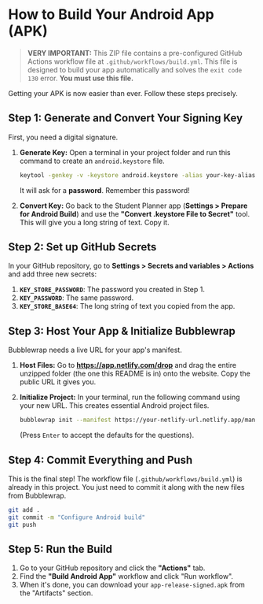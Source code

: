 # How to Build Your Android App (APK)

> **VERY IMPORTANT:** This ZIP file contains a pre-configured GitHub Actions workflow file at `.github/workflows/build.yml`. This file is designed to build your app automatically and solves the `exit code 130` error. **You must use this file.**

Getting your APK is now easier than ever. Follow these steps precisely.

## Step 1: Generate and Convert Your Signing Key

First, you need a digital signature.

1.  **Generate Key:** Open a terminal in your project folder and run this command to create an `android.keystore` file.
    ```bash
    keytool -genkey -v -keystore android.keystore -alias your-key-alias -keyalg RSA -keysize 2048 -validity 10000
    ```
    It will ask for a **password**. Remember this password!

2.  **Convert Key:** Go back to the Student Planner app (**Settings > Prepare for Android Build**) and use the **"Convert .keystore File to Secret"** tool. This will give you a long string of text. Copy it.

## Step 2: Set up GitHub Secrets

In your GitHub repository, go to **Settings > Secrets and variables > Actions** and add three new secrets:

1.  **`KEY_STORE_PASSWORD`**: The password you created in Step 1.
2.  **`KEY_PASSWORD`**: The same password.
3.  **`KEY_STORE_BASE64`**: The long string of text you copied from the app.

## Step 3: Host Your App & Initialize Bubblewrap

Bubblewrap needs a live URL for your app's manifest.

1.  **Host Files:** Go to **https://app.netlify.com/drop** and drag the entire unzipped folder (the one this README is in) onto the website. Copy the public URL it gives you.

2.  **Initialize Project:** In your terminal, run the following command using your new URL. This creates essential Android project files.
    ```bash
    bubblewrap init --manifest https://your-netlify-url.netlify.app/manifest.json
    ```
    (Press `Enter` to accept the defaults for the questions).

## Step 4: Commit Everything and Push

This is the final step! The workflow file (`.github/workflows/build.yml`) is already in this project. You just need to commit it along with the new files from Bubblewrap.

```bash
git add .
git commit -m "Configure Android build"
git push
```

## Step 5: Run the Build

1.  Go to your GitHub repository and click the **"Actions"** tab.
2.  Find the **"Build Android App"** workflow and click "Run workflow".
3.  When it's done, you can download your `app-release-signed.apk` from the "Artifacts" section.
